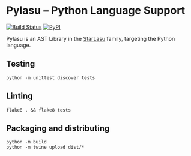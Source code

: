 # Pylasu – Python Language Support #

[![Build Status](https://github.com/Strumenta/pylasu/actions/workflows/pythonapp.yml/badge.svg)](https://github.com/Strumenta/pylasu/actions/workflows/pythonapp.yml)
[![PyPI](https://img.shields.io/pypi/v/pylasu.svg)](https://pypi.org/project/pylasu)

Pylasu is an AST Library in the [StarLasu](https://github.com/Strumenta/StarLasu) family, targeting the Python language.

## Testing

```shell
python -m unittest discover tests 
```

## Linting

```shell
flake8 . && flake8 tests
```

## Packaging and distributing

```shell
python -m build
python -m twine upload dist/*
```
